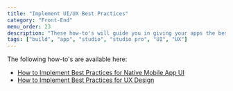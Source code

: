 ```yaml
---
title: "Implement UI/UX Best Practices"
category: "Front-End"
menu_order: 23
description: "These how-to's will guide you in giving your apps the best look and feel possible."
tags: ["build", "app", "studio", "studio pro", "UI", "UX"]
---
```


The following how-to's are available here:

* [How to Implement Best Practices for Native Mobile App UI](ui-best-practices)
* [How to Implement Best Practices for UX Design](ux-best-practices)
